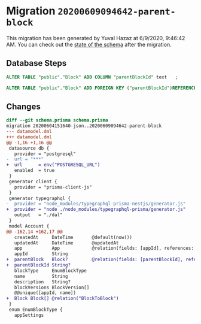 # Migration `20200609094642-parent-block`

This migration has been generated by Yuval Hazaz at 6/9/2020, 9:46:42 AM.
You can check out the [state of the schema](./schema.prisma) after the migration.

## Database Steps

```sql
ALTER TABLE "public"."Block" ADD COLUMN "parentBlockId" text   ;

ALTER TABLE "public"."Block" ADD FOREIGN KEY ("parentBlockId")REFERENCES "public"."Block"("id") ON DELETE SET NULL  ON UPDATE CASCADE
```

## Changes

```diff
diff --git schema.prisma schema.prisma
migration 20200604151640-json..20200609094642-parent-block
--- datamodel.dml
+++ datamodel.dml
@@ -1,16 +1,16 @@
 datasource db {
   provider = "postgresql"
-  url = "***"
+  url      = env("POSTGRESQL_URL")
   enabled  = true
 }
 generator client {
   provider = "prisma-client-js"
 }
 generator typegraphql {
-  provider = "node_modules/typegraphql-prisma-nestjs/generator.js"
+  provider = "node ./node_modules/typegraphql-prisma/generator.js"
   output   = "./dal"
 }
 model Account {
@@ -162,14 +162,17 @@
   createdAt     DateTime       @default(now())
   updatedAt     DateTime       @updatedAt
   app           App            @relation(fields: [appId], references: [id])
   appId         String
+  parentBlock   Block?         @relation(fields: [parentBlockId], references: [id])
+  parentBlockId String?
   blockType     EnumBlockType
   name          String
   description   String?
   blockVersions BlockVersion[]
   @@unique([appId, name])
+  Block Block[] @relation("BlockToBlock")
 }
 enum EnumBlockType {
   appSettings
```


